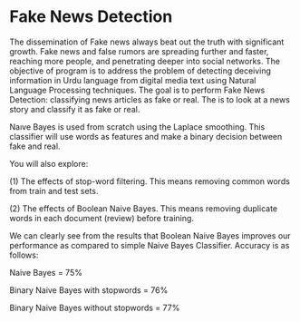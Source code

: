 # Fake News Detection
The dissemination of Fake news always beat out the truth with significant growth. Fake news and false rumors are spreading further and faster, reaching more people, and penetrating deeper into social networks. The objective of program is to address the problem of detecting deceiving information in Urdu language from digital
media text using Natural Language Processing techniques. The goal is to perform Fake News Detection: classifying news articles as fake or real. The is to look at a news story and classify it as fake or real.

Naıve Bayes is used from scratch using the Laplace smoothing. This classifier will use words as features and make a binary decision between fake and real.

You will also explore:

(1) The effects of stop-word filtering. This means removing common words from train and test sets.

(2) The effects of Boolean Naive Bayes. This means removing duplicate words in each document (review) before training.



We can clearly see from the results that Boolean Naive Bayes improves our performance as compared to simple Naive Bayes Classifier. Accuracy is as follows:

Naive Bayes = 75%

Binary Naive Bayes with stopwords = 76%

Binary Naive Bayes without stopwords = 77%
